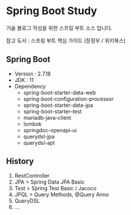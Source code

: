 # Spring Boot Study
기술 블로그 작성을 위한 스프링 부트 소스 입니다.

참고 도서 : 스프링 부트 핵심 가이드 (장정우 / 위키북스)

## Spring Boot
- Version : 2.7.18
- JDK : 11
- Dependency
    * spring-boot-starter-data-web
    * spring-boot-configuration-processor
    * spring-boot-starter-data-jpa
    * spring-boot-starter-test
    * mariadb-java-client
    * lombok
    * springdoc-openapi-ui
    * querydsl-jpa
    * querydsl-apt


## History
1. RestController
2. JPA > Spring Data JPA Basic
3. Test > Spring Test Basic / Jacoco
4. JPQL > Query Methods, @Query Anno
5. QueryDSL
6. ...
